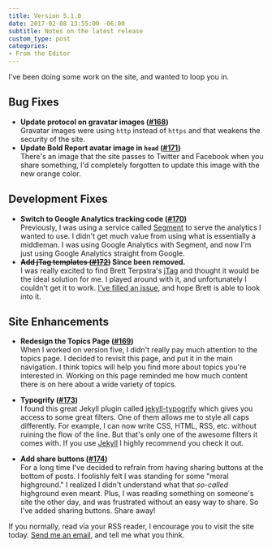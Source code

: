 ```yaml
---
title: Version 5.1.0
date: 2017-02-08 13:55:00 -06:00
subtitle: Notes on the latest release
custom_type: post
categories:
- From the Editor
---
```


I've been doing some work on the site, and wanted to loop you in.

## Bug Fixes

- **Update protocol on gravatar images ([#168](https://github.com/smithtimmytim/theboldreport.net/pull/168))**   
Gravatar images were using `http` instead of `https` and that weakens the security of the site.
- **Update Bold Report avatar image in `head` ([#171](https://github.com/smithtimmytim/theboldreport.net/pull/171))**   
There's an image that the site passes to Twitter and Facebook when you share something, I'd completely forgotten to update this image with the new orange color.

## Development Fixes

- **Switch to Google Analytics tracking code ([#170](https://github.com/smithtimmytim/theboldreport.net/pull/170))**   
Previously, I was using a service called [Segment][1132-0001] to serve the analytics I wanted to use. I didn't get much value from using what is essentially a middleman. I was using Google Analytics with Segment, and now I'm just using Google Analytics straight from Google.
- **~~Add jTag templates ([#172](https://github.com/smithtimmytim/theboldreport.net/pull/172))~~ Since been removed.**   
I was really excited to find Brett Terpstra's [jTag][1132-0002] and thought it would be the ideal solution for me. I played around with it, and unfortunately I couldn't get it to work. [I've filled an issue](https://github.com/ttscoff/jtag/issues/4), and hope Brett is able to look into it.


## Site Enhancements

- **Redesign the Topics Page ([#169](https://github.com/smithtimmytim/theboldreport.net/pull/169))**   
When I worked on version five, I didn't really pay much attention to the topics page. I decided to revisit this page, and put it in the main navigation. I think topics will help you find more about topics you're interested in. Working on this page reminded me how much content there is on here about a wide variety of topics.
- **Typogrify ([#173](https://github.com/smithtimmytim/theboldreport.net/pull/173))**   
I found this great Jekyll plugin called [jekyll-typogrify][1132-0003] which gives you access to some great filters. One of them allows me to style all caps differently. For example, I can now write CSS, HTML, RSS, etc. without ruining the flow of the line. But that's only one of the awesome filters it comes with. If you use [Jekyll](https://jekyllrb.com) I highly recommend you check it out.

- **Add share buttons ([#174](https://github.com/smithtimmytim/theboldreport.net/pull/174))**   
For a long time I've decided to refrain from having sharing buttons at the bottom of posts. I foolishly felt I was standing for some "moral highground." I realized I didn't understand what that *so-called* highground even meant. Plus, I was reading something on someone's site the other day, and was frustrated without an easy way to share. So I've added sharing buttons. Share away!

If you normally, read via your RSS reader, I encourage you to visit the site today. [Send me an email](mailto:smith@ttimsmith.com), and tell me what you think.

[1132-0001]: https://segment.com/
[1132-0002]: http://brettterpstra.com/projects/jtag/
[1132-0003]: https://github.com/myles/jekyll-typogrify
